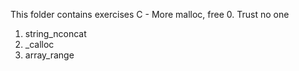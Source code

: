 This folder contains exercises C - More malloc, free
0. Trust no one
1. string_nconcat
2. _calloc
3. array_range
